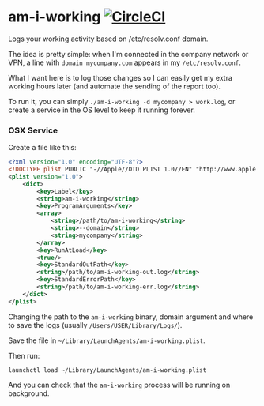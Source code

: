 # am-i-working [![CircleCI](https://circleci.com/gh/caarlos0/am-i-working.svg?style=svg)](https://circleci.com/gh/caarlos0/am-i-working)

Logs your working activity based on /etc/resolv.conf domain.

The idea is pretty simple: when I'm connected in the company network or
VPN, a line with `domain mycompany.com` appears in my `/etc/resolv.conf`.

What I want here is to log those changes so I can easily get my extra working
hours later (and automate the sending of the report too).

To run it, you can simply `./am-i-working -d mycompany > work.log`, or
create a service in the OS level to keep it running forever.

### OSX Service

Create a file like this:

```xml
<?xml version="1.0" encoding="UTF-8"?>
<!DOCTYPE plist PUBLIC "-//Apple//DTD PLIST 1.0//EN" "http://www.apple.com/DTDs/PropertyList-1.0.dtd">
<plist version="1.0">
	<dict>
		<key>Label</key>
		<string>am-i-working</string>
		<key>ProgramArguments</key>
		<array>
			<string>/path/to/am-i-working</string>
			<string>--domain</string>
			<string>mycompany</string>
		</array>
		<key>RunAtLoad</key>
		<true/>
		<key>StandardOutPath</key>
		<string>/path/to/am-i-working-out.log</string>
		<key>StandardErrorPath</key>
		<string>/path/to/am-i-working-err.log</string>
	</dict>
</plist>
```

Changing the path to the `am-i-working` binary, domain argument and where to
save the logs (usually `/Users/USER/Library/Logs/`).

Save the file in `~/Library/LaunchAgents/am-i-working.plist`.

Then run:

```console
launchctl load ~/Library/LaunchAgents/am-i-working.plist
```

And you can check that the `am-i-working` process will be running on background.
